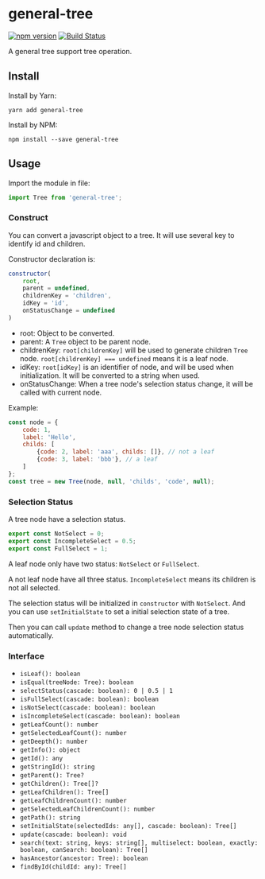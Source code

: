 # general-tree

[![npm version](https://img.shields.io/npm/v/general-tree.svg?style=flat)](https://www.npmjs.com/package/general-tree)
[![Build Status](https://travis-ci.org/gaoxiaosong/general-tree.svg?branch=master)](https://travis-ci.org/gaoxiaosong/general-tree)

A general tree support tree operation.

## Install

Install by Yarn:

```shell
yarn add general-tree
```

Install by NPM:

```shell
npm install --save general-tree
```

## Usage

Import the module in file:

```javascript
import Tree from 'general-tree';
```

### Construct

You can convert a javascript object to a tree. It will use several key to identify id and children.

Constructor declaration is:

```javascript
constructor(
    root,
    parent = undefined,
    childrenKey = 'children',
    idKey = 'id',
    onStatusChange = undefined
)
```

* root: Object to be converted.
* parent: A `Tree` object to be parent node.
* childrenKey: `root[childrenKey]` will be used to generate children `Tree` node. `root[childrenKey] === undefined` means it is a leaf node.
* idKey: `root[idKey]` is an identifier of node, and will be used when initialization. It will be converted to a string when used.
* onStatusChange: When a tree node's selection status change, it will be called with current node.

Example:

```javascript
const node = {
    code: 1,
    label: 'Hello',
    childs: [
        {code: 2, label: 'aaa', childs: []}, // not a leaf
        {code: 3, label: 'bbb'}, // a leaf
    ]
};
const tree = new Tree(node, null, 'childs', 'code', null);
```

### Selection Status

A tree node have a selection status.

```javascript
export const NotSelect = 0;
export const IncompleteSelect = 0.5;
export const FullSelect = 1;
```

A leaf node only have two status: `NotSelect` or `FullSelect`.

A not leaf node have all three status. `IncompleteSelect` means its children is not all selected.

The selection status will be initialized in `constructor` with `NotSelect`. And you can use `setInitialState` to set a initial selection state of a tree.

Then you can call `update` method to change a tree node selection status automatically.

### Interface

* `isLeaf(): boolean`
* `isEqual(treeNode: Tree): boolean`
* `selectStatus(cascade: boolean): 0 | 0.5 | 1`
* `isFullSelect(cascade: boolean): boolean`
* `isNotSelect(cascade: boolean): boolean`
* `isIncompleteSelect(cascade: boolean): boolean`
* `getLeafCount(): number`
* `getSelectedLeafCount(): number`
* `getDeepth(): number`
* `getInfo(): object`
* `getId(): any`
* `getStringId(): string`
* `getParent(): Tree?`
* `getChildren(): Tree[]?`
* `getLeafChildren(): Tree[]`
* `getLeafChildrenCount(): number`
* `getSelectedLeafChildrenCount(): number`
* `getPath(): string`
* `setInitialState(selectedIds: any[], cascade: boolean): Tree[]`
* `update(cascade: boolean): void`
* `search(text: string, keys: string[], multiselect: boolean, exactly: boolean, canSearch: boolean): Tree[]`
* `hasAncestor(ancestor: Tree): boolean`
* `findById(childId: any): Tree[]`